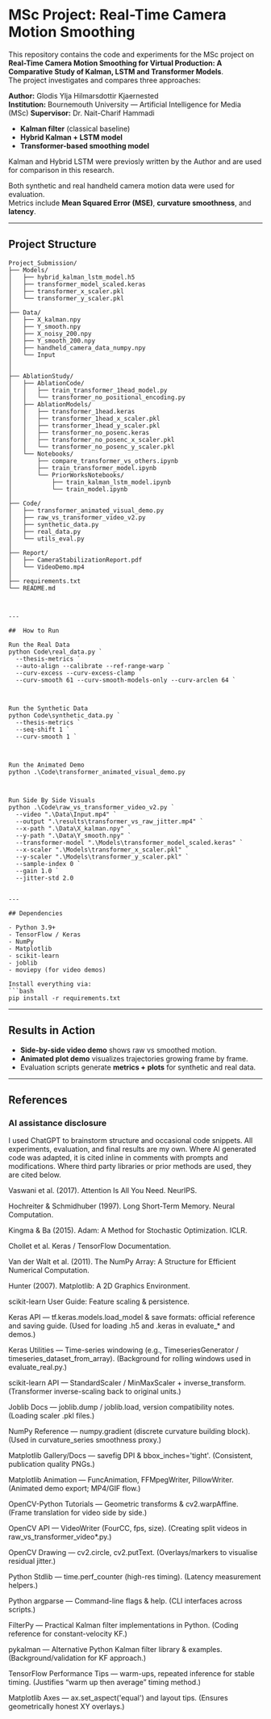 # MSc Project: Real-Time Camera Motion Smoothing

This repository contains the code and experiments for the MSc project on **Real-Time Camera Motion Smoothing for Virtual Production: A Comparative Study of Kalman, LSTM and Transformer Models**.  
The project investigates and compares three approaches:

**Author:** Glodis Ylja Hilmarsdottir Kjaernested  
**Institution:** Bournemouth University — Artificial Intelligence for Media (MSc)
**Supervisor:** Dr. Nait-Charif Hammadi  

- **Kalman filter** (classical baseline)
- **Hybrid Kalman + LSTM model**
- **Transformer-based smoothing model**

Kalman and Hybrid LSTM were previosly written by the Author and are used for comparison in this research. 

Both synthetic and real handheld camera motion data were used for evaluation.  
Metrics include **Mean Squared Error (MSE)**, **curvature smoothness**, and **latency**.

---

##  Project Structure

```text
Project_Submission/
├── Models/
│   ├── hybrid_kalman_lstm_model.h5
│   ├── transformer_model_scaled.keras
│   ├── transformer_x_scaler.pkl
│   └── transformer_y_scaler.pkl
│
├── Data/
│   ├── X_kalman.npy
│   ├── Y_smooth.npy
│   ├── X_noisy_200.npy
│   ├── Y_smooth_200.npy
│   ├── handheld_camera_data_numpy.npy
│   └── Input
│       
│
├── AblationStudy/
│   ├── AblationCode/
│   │   ├── train_transformer_1head_model.py
│   │   └── transformer_no_positional_encoding.py
│   ├── AblationModels/
│   │   ├── transformer_1head.keras
│   │   ├── transformer_1head_x_scaler.pkl
│   │   ├── transformer_1head_y_scaler.pkl
│   │   ├── transformer_no_posenc.keras
│   │   ├── transformer_no_posenc_x_scaler.pkl
│   │   └── transformer_no_posenc_y_scaler.pkl
│   └── Notebooks/
│       ├── compare_transformer_vs_others.ipynb
│       ├── train_transformer_model.ipynb
│       └── PriorWorksNotebooks/
│           ├── train_kalman_lstm_model.ipynb
│           └── train_model.ipynb
│
├── Code/
│   ├── transformer_animated_visual_demo.py
│   ├── raw_vs_transformer_video_v2.py
│   ├── synthetic_data.py
│   ├── real_data.py
│   └── utils_eval.py
│
├── Report/
│   ├── CameraStabilizationReport.pdf
│   └── VideoDemo.mp4
│
├── requirements.txt
└── README.md
                        


---

##  How to Run 

Run the Real Data 
python Code\real_data.py `
  --thesis-metrics `
  --auto-align --calibrate --ref-range-warp `
  --curv-excess --curv-excess-clamp `
  --curv-smooth 61 --curv-smooth-models-only --curv-arclen 64 `
 


Run the Synthetic Data
python Code\synthetic_data.py `
  --thesis-metrics `
  --seq-shift 1 `
  --curv-smooth 1 `



Run the Animated Demo 
python .\Code\transformer_animated_visual_demo.py



Run Side By Side Visuals
python .\Code\raw_vs_transformer_video_v2.py `
  --video ".\Data\Input.mp4" `
  --output ".\results\transformer_vs_raw_jitter.mp4" `
  --x-path ".\Data\X_kalman.npy" `
  --y-path ".\Data\Y_smooth.npy" `
  --transformer-model ".\Models\transformer_model_scaled.keras" `
  --x-scaler ".\Models\transformer_x_scaler.pkl" `
  --y-scaler ".\Models\transformer_y_scaler.pkl" `
  --sample-index 0 `
  --gain 1.0 `
  --jitter-std 2.0


---

## Dependencies

- Python 3.9+
- TensorFlow / Keras
- NumPy
- Matplotlib
- scikit-learn
- joblib
- moviepy (for video demos)

Install everything via:
```bash
pip install -r requirements.txt
```

---

## Results in Action

- **Side-by-side video demo** shows raw vs smoothed motion.
- **Animated plot demo** visualizes trajectories growing frame by frame.
- Evaluation scripts generate **metrics + plots** for synthetic and real data.

---

## References

### AI assistance disclosure
I used ChatGPT to brainstorm structure and occasional code snippets. 
All experiments, evaluation, and final results are my own. 
Where AI generated code was adapted, it is cited inline in comments with prompts and modifications.
Where third party libraries or prior methods are used, they are cited below.

Vaswani et al. (2017). Attention Is All You Need. NeurIPS.

Hochreiter & Schmidhuber (1997). Long Short-Term Memory. Neural Computation.

Kingma & Ba (2015). Adam: A Method for Stochastic Optimization. ICLR.

Chollet et al. Keras / TensorFlow Documentation.

Van der Walt et al. (2011). The NumPy Array: A Structure for Efficient Numerical Computation.

Hunter (2007). Matplotlib: A 2D Graphics Environment.

scikit-learn User Guide: Feature scaling & persistence.

Keras API — tf.keras.models.load_model & save formats: official reference and saving guide. (Used for loading .h5 and .keras in evaluate_* and demos.)

Keras Utilities — Time-series windowing (e.g., TimeseriesGenerator / timeseries_dataset_from_array). (Background for rolling windows used in evaluate_real.py.)

scikit-learn API — StandardScaler / MinMaxScaler + inverse_transform. (Transformer inverse-scaling back to original units.)

Joblib Docs — joblib.dump / joblib.load, version compatibility notes. (Loading scaler .pkl files.)

NumPy Reference — numpy.gradient (discrete curvature building block). (Used in curvature_series smoothness proxy.)

Matplotlib Gallery/Docs — savefig DPI & bbox_inches='tight'. (Consistent, publication quality PNGs.)

Matplotlib Animation — FuncAnimation, FFMpegWriter, PillowWriter. (Animated demo export; MP4/GIF flow.)

OpenCV-Python Tutorials — Geometric transforms & cv2.warpAffine. (Frame translation for video side by side.)

OpenCV API — VideoWriter (FourCC, fps, size). (Creating split videos in raw_vs_transformer_video*.py.)

OpenCV Drawing — cv2.circle, cv2.putText. (Overlays/markers to visualise residual jitter.)

Python Stdlib — time.perf_counter (high-res timing). (Latency measurement helpers.)

Python argparse — Command-line flags & help. (CLI interfaces across scripts.)

FilterPy — Practical Kalman filter implementations in Python. (Coding reference for constant-velocity KF.)

pykalman — Alternative Python Kalman filter library & examples. (Background/validation for KF approach.)

TensorFlow Performance Tips — warm-ups, repeated inference for stable timing. (Justifies “warm up then average” timing method.)

Matplotlib Axes — ax.set_aspect('equal') and layout tips. (Ensures geometrically honest XY overlays.)

